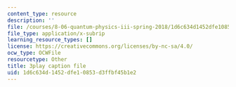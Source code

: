 ```yaml
---
content_type: resource
description: ''
file: /courses/8-06-quantum-physics-iii-spring-2018/1d6c634d1452dfe10853d3ffbf45b1e2_Uux0VkKaoxY.srt
file_type: application/x-subrip
learning_resource_types: []
license: https://creativecommons.org/licenses/by-nc-sa/4.0/
ocw_type: OCWFile
resourcetype: Other
title: 3play caption file
uid: 1d6c634d-1452-dfe1-0853-d3ffbf45b1e2
---
```

